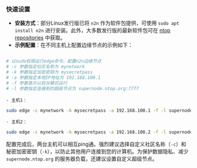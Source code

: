 <!-- by 文荣平 -->
### 快速设置
- **安装方式**：部分Linux发行版已将 `n2n` 作为软件包提供，可使用 `sudo apt install n2n` 进行安装。此外，大多数发行版的最新软件包可在 [ntop repositories](http://packages.ntop.org/) 中获取。
- **示例配置**：在不同主机上配置边缘节点的示例如下：
```sh

# 以sudo权限运行edge命令，配置n2n边缘节点
# -c 参数指定社区名称为 mynetwork
# -k 参数指定加密密钥为 mysecretpass
# -a 参数指定本地IP地址为 192.168.100.1
# -f 参数表示以前台模式运行
# -l 参数指定连接到的超级节点为 supernode.ntop.org:7777

```
    - 主机1：
```sh
sudo edge -c mynetwork -k mysecretpass -a 192.168.100.1 -f -l supernode.ntop.org:7777
```

    - 主机2：
```sh
sudo edge -c mynetwork -k mysecretpass -a 192.168.100.2 -f -l supernode.ntop.org:7777
```

配置完成后，两台主机可以相互ping通。强烈建议选择自定义社区名称（`-c`）和秘密加密密钥（`-k`），以防止其他用户连接到您的计算机。为保护数据隐私、减少 `supernode.ntop.org` 的服务器负载，还建议设置自定义超级节点。

